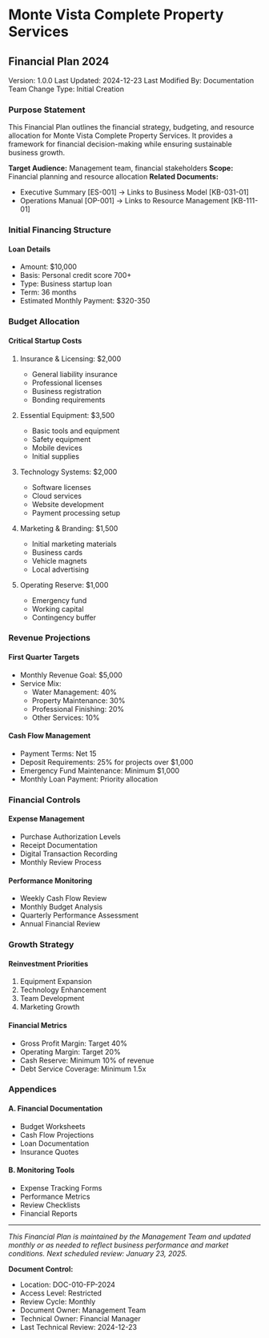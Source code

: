 # Monte Vista Complete Property Services
## Financial Plan 2024
Version: 1.0.0
Last Updated: 2024-12-23
Last Modified By: Documentation Team
Change Type: Initial Creation

### Purpose Statement
This Financial Plan outlines the financial strategy, budgeting, and resource allocation for Monte Vista Complete Property Services. It provides a framework for financial decision-making while ensuring sustainable business growth.

**Target Audience:** Management team, financial stakeholders
**Scope:** Financial planning and resource allocation
**Related Documents:** 
- Executive Summary [ES-001] → Links to Business Model [KB-031-01]
- Operations Manual [OP-001] → Links to Resource Management [KB-111-01]

### Initial Financing Structure

#### Loan Details
- Amount: $10,000
- Basis: Personal credit score 700+
- Type: Business startup loan
- Term: 36 months
- Estimated Monthly Payment: $320-350

### Budget Allocation

#### Critical Startup Costs
1. Insurance & Licensing: $2,000
   - General liability insurance
   - Professional licenses
   - Business registration
   - Bonding requirements

2. Essential Equipment: $3,500
   - Basic tools and equipment
   - Safety equipment
   - Mobile devices
   - Initial supplies

3. Technology Systems: $2,000
   - Software licenses
   - Cloud services
   - Website development
   - Payment processing setup

4. Marketing & Branding: $1,500
   - Initial marketing materials
   - Business cards
   - Vehicle magnets
   - Local advertising

5. Operating Reserve: $1,000
   - Emergency fund
   - Working capital
   - Contingency buffer

### Revenue Projections

#### First Quarter Targets
- Monthly Revenue Goal: $5,000
- Service Mix:
  * Water Management: 40%
  * Property Maintenance: 30%
  * Professional Finishing: 20%
  * Other Services: 10%

#### Cash Flow Management
- Payment Terms: Net 15
- Deposit Requirements: 25% for projects over $1,000
- Emergency Fund Maintenance: Minimum $1,000
- Monthly Loan Payment: Priority allocation

### Financial Controls

#### Expense Management
- Purchase Authorization Levels
- Receipt Documentation
- Digital Transaction Recording
- Monthly Review Process

#### Performance Monitoring
- Weekly Cash Flow Review
- Monthly Budget Analysis
- Quarterly Performance Assessment
- Annual Financial Review

### Growth Strategy

#### Reinvestment Priorities
1. Equipment Expansion
2. Technology Enhancement
3. Team Development
4. Marketing Growth

#### Financial Metrics
- Gross Profit Margin: Target 40%
- Operating Margin: Target 20%
- Cash Reserve: Minimum 10% of revenue
- Debt Service Coverage: Minimum 1.5x

### Appendices

#### A. Financial Documentation
- Budget Worksheets
- Cash Flow Projections
- Loan Documentation
- Insurance Quotes

#### B. Monitoring Tools
- Expense Tracking Forms
- Performance Metrics
- Review Checklists
- Financial Reports

---

*This Financial Plan is maintained by the Management Team and updated monthly or as needed to reflect business performance and market conditions. Next scheduled review: January 23, 2025.*

**Document Control:**
- Location: DOC-010-FP-2024
- Access Level: Restricted
- Review Cycle: Monthly
- Document Owner: Management Team
- Technical Owner: Financial Manager
- Last Technical Review: 2024-12-23